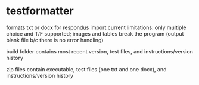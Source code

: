 # testformatter
formats txt or docx for respondus import
current limitations: only multiple choice and T/F supported; images and tables break the program (output blank file b/c there is no error handling)

build folder contains most recent version, test files, and instructions/version history

zip files contain executable, test files (one txt and one docx), and instructions/version history
